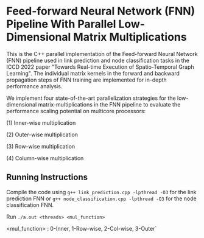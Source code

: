 # Feed-forward Neural Network (FNN) Pipeline With Parallel Low-Dimensional Matrix Multiplications

This is the C++ parallel implementation of the Feed-forward Neural Network (FNN) pipeline used in link prediction and node classification tasks in the ICCD 2022 paper "Towards Real-time Execution of Spatio-Temporal Graph Learning". The individual matrix kernels in the forward and backward propagation steps of FNN training are implemented for in-depth performance analysis. 

We implement four state-of-the-art parallelization strategies for the low-dimensional matrix-multiplications in the FNN pipeline to evaluate the performance scaling potential on multicore processors:

(1) Inner-wise multiplication

(2) Outer-wise multiplication

(3) Row-wise multiplication

(4) Column-wise multiplication

Running Instructions
-----------
Compile the code using
`g++ link_prediction.cpp -lpthread -O3` for the link prediction FNN or `g++ node_classification.cpp -lpthread -O3` 
for the node classification FNN.


Run `./a.out <threads> <mul_function>`

<mul_function> : 0-Inner, 1-Row-wise, 2-Col-wise, 3-Outer`

